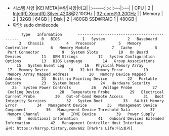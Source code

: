 - 시스템 사양
|KEI META|수량|사양|비고|
|:------:|:-:|:---|:---|
| CPU | 2 | [Intel(R) Xeon(R) Silver 4208](https://www.intel.com/content/www/us/en/products/sku/193390/intel-xeon-silver-4208-processor-11m-cache-2-10-ghz/specifications.html)@2.10GHz | 32-core@3.20GHz |
| Memory | 2 | 32GB | 64GB |
| Disk | 2 | 480GB SSD@RAID 1 | 480GB |
- 확인: sudo dmidecode
~~~
       Type   Information       --------------------------------------------          0   BIOS          1   System          2   Baseboard          3   Chassis          4   Processor          5   Memory Controller          6   Memory Module          7   Cache          8   Port Connector          9   System Slots         10   On Board Devices         11   OEM Strings         12   System Configuration Options         13   BIOS Language         14   Group Associations         15   System Event Log         16   Physical Memory Array         17   Memory Device         18   32-bit Memory Error         19   Memory Array Mapped Address         20   Memory Device Mapped Address         21   Built-in Pointing Device         22   Portable Battery         23   System Reset         24   Hardware Security         25   System Power Controls         26   Voltage Probe         27   Cooling Device         28   Temperature Probe         29   Electrical Current Probe         30   Out-of-band Remote Access         31   Boot Integrity Services         32   System Boot         33   64-bit Memory Error         34   Management Device         35   Management Device Component         36   Management Device Threshold Data         37   Memory Channel         38   IPMI Device         39   Power Supply         40   Additional Information         41   Onboard Devices Extended Information         42   Management Controller Host Interface
출처: https://harryp.tistory.com/682 [Park's Life:티스토리]
~~~
